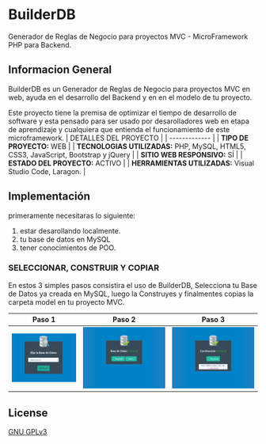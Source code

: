 # BuilderDB

Generador de Reglas de Negocio para proyectos MVC - MicroFramework PHP para Backend.

## Informacion General

BuilderDB es un Generador de Reglas de Negocio para proyectos MVC en web, ayuda en el desarrollo del Backend y en en el modelo de tu proyecto.

Este proyecto tiene la premisa de optimizar el tiempo de desarrollo de software y esta pensado para ser usado por desarolladores web en etapa de aprendizaje y cualquiera que entienda el funcionamiento de este microframework.
| DETALLES DEL PROYECTO  |
| ------------- |
| **TIPO DE PROYECTO:** WEB  |
| **TECNOLOGIAS UTILIZADAS:** PHP, MySQL, HTML5, CSS3, JavaScript, Bootstrap y jQuery  |
| **SITIO WEB RESPONSIVO:** SÍ  |
| **ESTADO DEL PROYECTO:** ACTIVO  |
| **HERRAMIENTAS UTILIZADAS:** Visual Studio Code, Laragon.  |

## Implementación

primeramente necesitaras lo siguiente:
1) estar desarollando localmente.
2) tu base de datos en MySQL
3) tener conocimientos de POO.

### SELECCIONAR, CONSTRUIR Y COPIAR

En estos 3 simples pasos consistira el uso de BuilderDB, Selecciona tu Base de Datos ya creada en MySQL, luego la Construyes y finalmentes copias la carpeta model en tu proyecto MVC.

| Paso 1 | Paso 2 | Paso 3 |
| ------ | ------ | ------ |
| ![Paso 1](https://github.com/flvportafolio/BuilderDB/blob/master/paso1.png) | ![Test Image 4](https://github.com/flvportafolio/BuilderDB/blob/master/paso2.png) | ![Test Image 4](https://github.com/flvportafolio/BuilderDB/blob/master/paso3.png) |

## License
[GNU GPLv3](https://choosealicense.com/licenses/gpl-3.0/)
